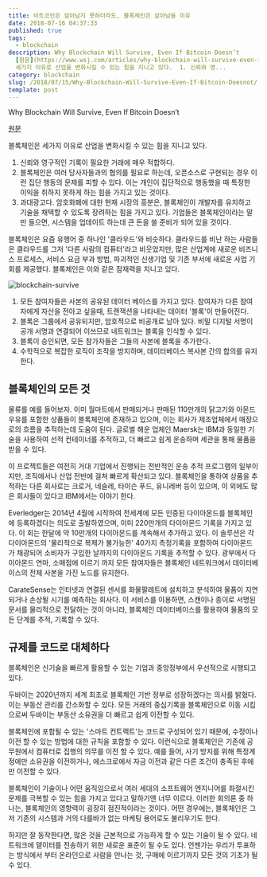 ```yaml
---
title: 비트코인은 살아남지 못하더라도, 블록체인은 살아남을 이유
date: 2018-07-16 04:37:33
published: true
tags:
  - blockchain
description: Why Blockchain Will Survive, Even If Bitcoin Doesn’t
  [원문](https://www.wsj.com/articles/why-blockchain-will-survive-even-if-bitcoin-doesnt-1520769600)  블록체인은
  세가지 이유로 산업을 변화시킬 수 있는 힘을 지니고 있다.  1. 신뢰와 영...
category: blockchain
slug: /2018/07/15/Why-Blockchain-Will-Survive-Even-If-Bitcoin-Doesnot/
template: post
---
```


Why Blockchain Will Survive, Even If Bitcoin Doesn’t

[원문](https://www.wsj.com/articles/why-blockchain-will-survive-even-if-bitcoin-doesnt-1520769600)

블록체인은 세가지 이유로 산업을 변화시킬 수 있는 힘을 지니고 있다.

1. 신뢰와 영구적인 기록이 필요한 거래에 매우 적합하다.
2. 블록체인은 여러 당사자들과의 협의를 필요로 하는데, 오픈소스로 구현되는 경우 이런 집단 행동의 문제를 피할 수 있다. 이는 개인이 집단적으로 행동했을 때 특정한 이익을 취하지 못하게 하는 힘을 가지고 있는 것이다.
3. 과대광고다. 암호화폐에 대한 현재 시장의 흥분은, 블록체인이 개발자를 유치하고 기술을 채택할 수 있도록 장려하는 힘을 가지고 있다. 기업들은 블록체인이라는 말만 들으면, 시스템을 업데이트 하는데 큰 돈을 쓸 준비가 되어 있을 것이다.

블록체인은 요즘 유행어 중 하나인 '클라우드'와 비슷하다. 클라우드를 비난 하는 사람들은 클라우드를 그저 '다른 사람의 컴퓨터'라고 비웃었지만, 많은 산업계에 새로운 비즈니스 프로세스, 서비스 요금 부과 방법, 파괴적인 신생기업 및 기존 부서에 새로운 사업 기회를 제공했다. 블록체인은 이와 같은 잠재력을 지니고 있다.

![blockchain-survive](../images/blockchain-survive.png)

1. 모든 참여자들은 사본의 공유된 데이터 베이스를 가지고 있다. 참여자가 다른 참여자에게 자산을 전아고 싶을때, 트랜잭션을 나타내는 데이터 '블록'이 만들어진다.
2. 블록은 그룹에서 공유되지만, 암호적으로 비공개로 남아 있다. 비밀 디지털 서명이 공개 서명과 연결되어 이쓰므로 네트워크는 블록을 인식할 수 있다.
3. 블록이 승인되면, 모든 참가자들은 그들의 사본에 블록을 추가한다.
4. 수학적으로 복잡한 로직이 조작을 방지하며, 데이터베이스 복사본 간의 합의를 유지한다.

## 블록체인의 모든 것

물류를 예를 들어보자. 이미 월마트에서 판매되거나 판매된 110만개의 닭고기와 아몬드 우유를 포함한 상품들이 블록체인에 존재하고 있으며, 이는 회사가 제조업체에서 매장으로의 흐름을 추적하는데 도움이 된다. 글로벌 해운 업체인 Maersk는 IBM과 동일한 기술을 사용하여 선적 컨테이너를 추적하고, 더 빠르고 쉽게 운송하며 세관을 통해 물품을 받을 수 있다.

이 프로젝트들은 여전히 거대 기업에서 진행되는 전반적인 운송 추적 프로그램의 일부이지만, 조직에서나 산업 전반에 걸쳐 빠르게 확산되고 있다. 블록체인을 통하여 상품을 추적하는 다른 회사로는 크로거, 네슬레, 타이슨 푸드, 유니레버 등이 있으며, 이 외에도 많은 회사들이 있다고 IBM에서는 이야기 한다.

Everledger는 2014년 4월에 시작하여 전세계에 모든 인증된 다이아몬드를 블록체인에 등록하겠다는 의도로 출발하였으며, 이미 220만개의 다이아몬드 기록을 가지고 있다. 이 회는 한달에 약 10만개의 다이아몬드를 계속해서 추가하고 있다. 이 솔루션은 각 다이아몬드의 '물리적으로 복제가 불가능한' 40가지 측정기록을 포함하여 다이아몬드가 채광되어 소비자가 구입한 날까지의 다이아몬드 기록을 추적할 수 있다. 광부에서 다이아몬드 연마, 소매점에 이르기 까지 모든 참여자들은 블록체인 네트워크에서 데이터베이스의 전체 사본을 가진 노드를 유지한다.

CarateSense는 인터넷과 연결된 센서를 화물팔레트에 설치하고 분석하여 물품이 지연되거나 손상될 시기를 예측하는 회사다. 이 서비스를 이용하면, 스캔이나 종이로 서명된 문서를 물리적으로 전달하는 것이 아니라, 블록체인 데이터베이스를 활용하여 물품의 모든 단계를 추적, 기록할 수 있다.

## 규제를 코드로 대체하다

블록체인은 신기술을 빠르게 활용할 수 있는 기업과 중앙정부에서 우선적으로 시행되고 있다.

두바이는 2020년까지 세계 최초로 블록체인 기반 정부로 성장하겠다는 의사를 밝혔다. 이는 부동산 관리를 간소화할 수 있다. 모든 거래의 중심기록을 블록체인으로 이동 시킴으로써 두바이는 부동산 소유권을 더 빠르고 쉽게 이전할 수 있다.

블록체인에 포함될 수 있는 '스마트 컨트랙트'는 코드로 구성되어 있기 때문에, 수정이나 이전 할 수 있는 방법에 대한 규칙을 포함할 수 있다. 이런식으로 블록체인은 기존에 공무원에서 컴퓨터로 집행의 의무를 이전 할 수 있다. 예를 들어, 사기 방지를 위해 특정계정에만 소유권을 이전하거나, 에스크로에서 자금 이전과 같은 다른 조건이 충족된 후에만 이전할 수 있다.

블록체인이 기술이나 어떤 움직임으로서 여러 세대의 소프트웨어 엔지니어를 좌절시킨 문제를 극복할 수 있는 힘을 가지고 있다고 말하기엔 너무 이르다. 이러한 회의론 중 하나는, 블록체인의 영향력이 굉장히 점진적이라는 것이다. 어떤 경우에는, 블록체인은 그저 기존의 시스템과 거의 다를바가 없는 마케팅 용어로도 불리우기도 한다.

하지만 잘 동작한다면, 많은 것을 근본적으로 가능하게 할 수 있는 기술이 될 수 있다. 네트워크에 뎉이터를 전송하기 위한 새로운 표준이 될 수도 있다. 언젠가는 우리가 투표하는 방식에서 부터 온라인으로 사람을 만나는 것, 구매에 이르기까지 모든 것의 기초가 될 수 있다.

